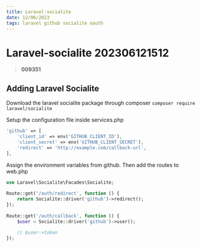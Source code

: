 ```yaml
---
title: Laravel-socialite
date: 12/06/2023
tags: laravel github socialite oauth
---
```


# **Laravel-socialite** 202306121512 
> **009351**

  

## Adding Laravel Socialite

Download the laravel socialite package through composer
`composer require laravel/socialite`

Setup the configuration file inside services.php
```php
'github' => [
    'client_id' => env('GITHUB_CLIENT_ID'),
    'client_secret' => env('GITHUB_CLIENT_SECRET'),
    'redirect' => 'http://example.com/callback-url',
],
```

Assign the environment variables from github.
Then add the routes to web.php
```php
use Laravel\Socialite\Facades\Socialite;
 
Route::get('/auth/redirect', function () {
    return Socialite::driver('github')->redirect();
});
 
Route::get('/auth/callback', function () {
    $user = Socialite::driver('github')->user();
 
    // $user->token
});
```

